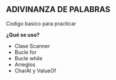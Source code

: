 ## **ADIVINANZA DE PALABRAS**

Codigo basico para practicar

**¿Qué se uso?**
- Clase Scanner
- Bucle for
- Bucle while
- Arreglos
- CharAt y ValueOf

